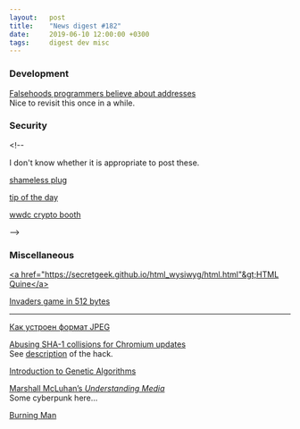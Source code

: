 ```yaml
---
layout:   post
title:    "News digest #182"
date:     2019-06-10 12:00:00 +0300
tags:     digest dev misc
---
```


### Development

[Falsehoods programmers believe about addresses](https://www.mjt.me.uk/posts/falsehoods-programmers-believe-about-addresses/)<br/>
Nice to revisit this once in a while.

### Security

&lt;!--

I don't know whether it is appropriate to post these.

[shameless plug](https://wwdcbysundell.com/2019/anastasiia-voitova-on-security/)

[tip of the day](https://twitter.com/nemesis09/status/1136263868177616896?s=21)

[wwdc crypto booth](https://twitter.com/vixentael/status/1136393225168666626)

--&gt;

### Miscellaneous

[&lt;a href="https://secretgeek.github.io/html_wysiwyg/html.html"&gt;HTML Quine&lt;/a&gt;](https://secretgeek.github.io/html_wysiwyg/html.html)

[Invaders game in 512 bytes](https://github.com/nanochess/Invaders)

---

[Как устроен формат JPEG](https://habr.com/ru/post/454944/)

[Abusing SHA-1 collisions for Chromium updates](https://github.com/NixOS/nixpkgs/blob/master/pkgs/applications/networking/browsers/chromium/update.nix#L96)<br/>
See [description](https://twitter.com/stdlib/status/1136629930060636162) of the hack.

[Introduction to Genetic Algorithms](https://blog.floydhub.com/introduction-to-genetic-algorithms/)

[Marshall McLuhan’s _Understanding Media_](http://2012diaries.blogspot.com/2012/05/man-becomes-sex-organs-of-machine-world.html)<br/>
Some cyberpunk here...

[Burning Man](https://en.wikipedia.org/wiki/Burning_Man)
